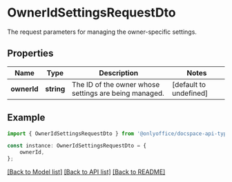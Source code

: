 # OwnerIdSettingsRequestDto

The request parameters for managing the owner-specific settings.

## Properties

Name | Type | Description | Notes
------------ | ------------- | ------------- | -------------
**ownerId** | **string** | The ID of the owner whose settings are being managed. | [default to undefined]

## Example

```typescript
import { OwnerIdSettingsRequestDto } from '@onlyoffice/docspace-api-typescript';

const instance: OwnerIdSettingsRequestDto = {
    ownerId,
};
```

[[Back to Model list]](../README.md#documentation-for-models) [[Back to API list]](../README.md#documentation-for-api-endpoints) [[Back to README]](../README.md)
